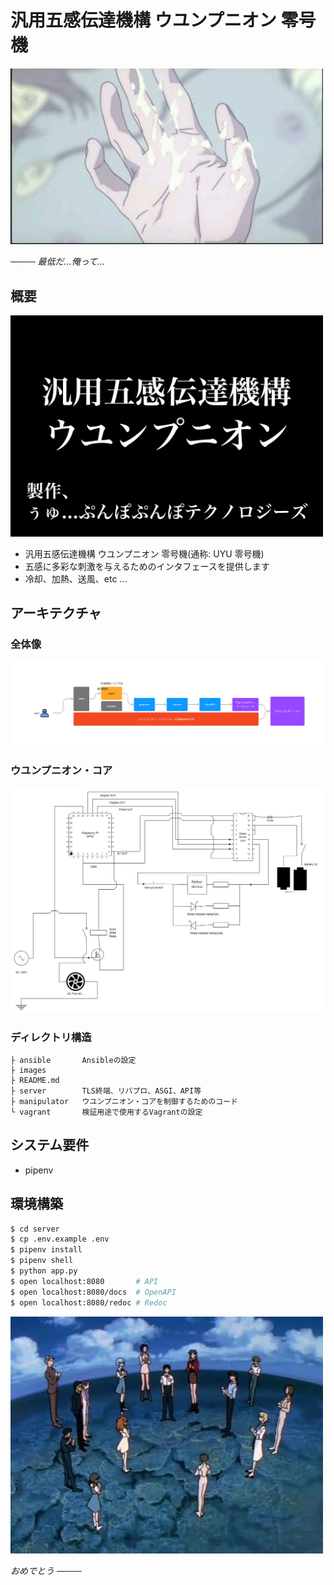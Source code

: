 # 汎用五感伝達機構 ウユンプニオン 零号機

<img src="images/saiteida_orette.jpg" width="500px">

*──── 最低だ...俺って...*

## 概要

<img src="images/key_visual.png" width="500px">

- 汎用五感伝達機構 ウユンプニオン 零号機(通称: UYU 零号機)
- 五感に多彩な刺激を与えるためのインタフェースを提供します
- 冷却、加熱、送風、etc ...

## アーキテクチャ

### 全体像

<img src="images/architecture_uyunpunion.png" width="800px">

### ウユンプニオン・コア

<img src="images/architecture_uyunpunion_core.png" width="500px">

### ディレクトリ構造

```
├ ansible       Ansibleの設定
├ images
├ README.md
├ server        TLS終端、リバプロ、ASGI、API等
├ manipulator   ウユンプニオン・コアを制御するためのコード
└ vagrant       検証用途で使用するVagrantの設定
```

## システム要件

- pipenv

## 環境構築

```bash
$ cd server
$ cp .env.example .env
$ pipenv install
$ pipenv shell
$ python app.py
$ open localhost:8080       # API
$ open localhost:8080/docs  # OpenAPI
$ open localhost:8080/redoc # Redoc
```

<img src="images/omedetou.jpg" width="500px">

*おめでとう ────*
